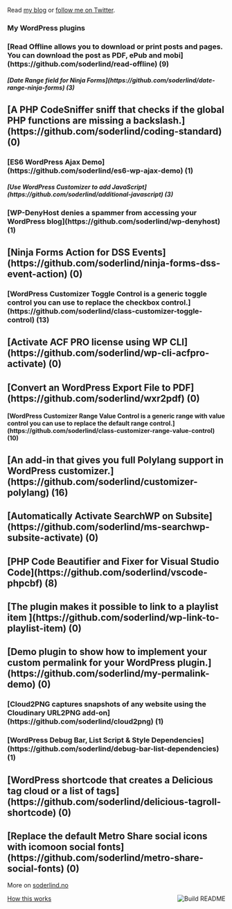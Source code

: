  Read [my blog](https://soderlind.no/) or [follow me on Twitter](https://twitter.com/soderlind).



### My WordPress plugins
<!-- plugins starts -->
<h3>[Read Offline allows you to download or print posts and pages. You can download the post as PDF, ePub and mobi](https://github.com/soderlind/read-offline) (9)</h3> 
<h5>[Date Range field for Ninja Forms](https://github.com/soderlind/date-range-ninja-forms) (3)</h5> 
<h2>[A PHP CodeSniffer sniff that checks if the global PHP functions are missing a backslash.](https://github.com/soderlind/coding-standard) (0)</h2> 
<h3>[ES6 WordPress Ajax Demo](https://github.com/soderlind/es6-wp-ajax-demo) (1)</h3> 
<h5>[Use WordPress Customizer to add JavaScript](https://github.com/soderlind/additional-javascript) (3)</h5> 
<h3>[WP-DenyHost denies a spammer from accessing your WordPress blog](https://github.com/soderlind/wp-denyhost) (1)</h3> 
<h2>[Ninja Forms Action for DSS Events](https://github.com/soderlind/ninja-forms-dss-event-action) (0)</h2> 
<h3>[WordPress Customizer Toggle Control is a generic toggle control you can use to replace the checkbox control.](https://github.com/soderlind/class-customizer-toggle-control) (13)</h3> 
<h2>[Activate ACF PRO license using WP CLI](https://github.com/soderlind/wp-cli-acfpro-activate) (0)</h2> 
<h2>[Convert an WordPress Export File to PDF](https://github.com/soderlind/wxr2pdf) (0)</h2> 
<h4>[WordPress Customizer Range Value Control is a generic range with value control you can use to replace the default range control.](https://github.com/soderlind/class-customizer-range-value-control) (10)</h4> 
<h2>[An add-in that gives you full Polylang support in WordPress customizer.](https://github.com/soderlind/customizer-polylang) (16)</h2> 
<h2>[Automatically Activate SearchWP on Subsite](https://github.com/soderlind/ms-searchwp-subsite-activate) (0)</h2> 
<h2>[PHP Code Beautifier and Fixer for Visual Studio Code](https://github.com/soderlind/vscode-phpcbf) (8)</h2> 
<h2>[The plugin makes it possible to link to a playlist item ](https://github.com/soderlind/wp-link-to-playlist-item) (0)</h2> 
<h2>[Demo plugin to show how to implement your custom permalink for your WordPress plugin.](https://github.com/soderlind/my-permalink-demo) (0)</h2> 
<h3>[Cloud2PNG captures snapshots of any website using the Cloudinary URL2PNG add-on](https://github.com/soderlind/cloud2png) (1)</h3> 
<h3>[WordPress Debug Bar, List Script & Style Dependencies](https://github.com/soderlind/debug-bar-list-dependencies) (1)</h3> 
<h2>[WordPress shortcode that creates a Delicious tag cloud or a list of tags](https://github.com/soderlind/delicious-tagroll-shortcode) (0)</h2> 
<h2>[Replace the default Metro Share social icons with icomoon social fonts](https://github.com/soderlind/metro-share-social-fonts) (0)</h2> 
<!-- plugins ends -->

More on [soderlind.no](https://soderlind.no/)


<a href="https://github.com/soderlind/soderlind/actions"><img src="https://github.com/soderlind/soderlind/workflows/Build%20README/badge.svg" align="right" alt="Build README"></a>
<a href="https://simonwillison.net/2020/Jul/10/self-updating-profile-readme/">How this works</a>
